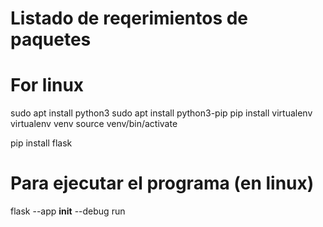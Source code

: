 # Listado de reqerimientos de paquetes

# For linux
sudo apt install python3
sudo apt install python3-pip
pip install virtualenv
virtualenv venv
source venv/bin/activate

pip install flask

# Para ejecutar el programa (en linux)
flask --app __init__ --debug run
